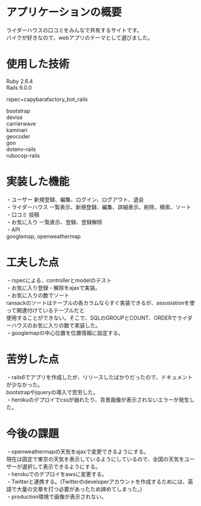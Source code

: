# アプリケーションの概要  
ライダーハウスの口コミをみんなで共有するサイトです。  
バイクが好きなので、webアプリのテーマとして選びました。　
  
# 使用した技術  
Ruby 2.6.4  
Rails 6.0.0  
  
rspec+capybarafactory_bot_rails  
  
bootstrap  
devise  
carrierwave  
kaminari  
geocoder  
gon  
dotenv-rails  
rubocop-rails  
  
# 実装した機能  
・ユーザー     新規登録、編集、ログイン、ログアウト、退会  
・ライダーハウス 一覧表示、新規登録、編集、詳細表示、削除、検索、ソート  
・口コミ       投稿  
・お気に入り    一覧表示、登録、登録解除  
・API  
  googlemap, openweathermap  
  
# 工夫した点  
・rspecによる、controllerとmodelのテスト   
・お気に入り登録・解除をajaxで実装。    
・お気に入りの数でソート  
 ransackのソートはテーブルの各カラムならすぐ実装できるが、assosiationを使って関連付けているテーブルだと  
 使用することができない。そこで、SQLのGROUPとCOUNT、ORDERでライダーハウスのお気に入りの数で実装した。  
・googlemapの中心位置を位置情報に設定する。  
  
# 苦労した点  
・rails6でアプリを作成したが、リリースしたばかりだったので、ドキュメントが少なかった。  
 bootstrapやjqueryの導入で苦労した。  
・herokuのデプロイでcssが崩れたり、背景画像が表示されないエラーが発生した。  
  
# 今後の課題  
・openweathermapの天気をajaxで変更できるようにする。  
 現在は固定で東京の天気を表示しているようにしているので、全国の天気をユーザーが選択して表示できるようにする。  
・herokuでのデプロイをawsに変更する。    
・Twitterと連携する。(Twitterのdeveloperアカウントを作成するためには、英語で大量の文章を打つ必要があったため諦めてしまった。)  
・production環境で画像が表示されない。  

